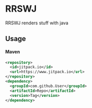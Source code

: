# RRSWJ
RRSWJ renders stuff with java

## Usage
#### Maven
```xml
<repository>
  <id>jitpack.io</id>
  <url>https://www.jitpack.io</url>
</repository>
<dependency>
  <groupId>com.github.User</groupId>
  <artifactId>Repo</artifactId>
  <version>Tag</version>
</dependency>
```
